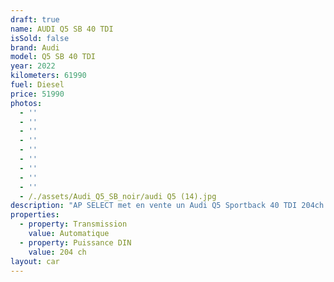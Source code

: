 ```yaml
---
draft: true
name: AUDI Q5 SB 40 TDI
isSold: false
brand: Audi
model: Q5 SB 40 TDI
year: 2022
kilometers: 61990
fuel: Diesel
price: 51990
photos:
  - ''
  - ''
  - ''
  - ''
  - ''
  - ''
  - ''
  - ''
  - ''
  - /./assets/Audi_Q5_SB_noir/audi Q5 (14).jpg
description: "AP SELECT met en vente un Audi Q5 Sportback 40 TDI 204ch quattro S-Tronic 7\n\nModèle du 06/2022 avec 61 990km.\n\nCouleur Schwartz metallic, intérieur Cuir S Dinamica noir surpiqûres rouge.\n\nVéhicule origine France \U0001F1EB\U0001F1F7 de première main.\n\nTVA apparente.\n\nVendu avec une garantie 6 mois complète.\n\nLe véhicule est en parfait état avec historique complet AUDI Lyon.\n\nÉquipements et options :\n- Boîte S-Tronic 7\n- Pack S-Line\n- Châssis sport DCC\n- Jantes 21 pouces SQ5\n- Pack esthétique noir\n- Virtual cockpit\n- HD Matrix Led\n- Régulateur adaptatif ACC\n- Alerte franchissement ligne\n- Fonction freinage actif\n- Intérieur cuir dinamica noir / surpiques rouge\n- Audi Drive Select\n- Démarrage sans Clés Keyless\n- Son Bang & Olufsen\n- Sièges Sport S électriques et chauffants\n- Audi MMI navigation +\n- Pack business\n- Feux de jour à LED\n- Feux arrière LED Dynamique\n- Coffre électrique\n- Controle automatique des feux de route ALS\n- Caméra de recul 360\n- Parc distance contrôle PDC avant / arrière\n- Vitrage arrière surteinté\n- Connexion Ipod et USB\n- Affichage multifonctions plus\n- Climatisation auto\n- Éclairage et essuie-glaces automatique\n- Rétroviseurs rabattable électriquement et chauffants\n- Rétroviseurs int / ext Electrochrome\n- Bluetooth\n- Éclairage d ambiance\n\nDisponible et visible sur RDV pour acheteur sérieux.\n\nRéalisation des démarches d'immatriculation.\n\nAP SELECT c'est des solutions de courtage et conciergerie sur mesure pour profiter librement de sa passion et de son patrimoine.\n\nPrenez le volant, AP SELECT s'occupe du reste."
properties:
  - property: Transmission
    value: Automatique
  - property: Puissance DIN
    value: 204 ch
layout: car
---
```


